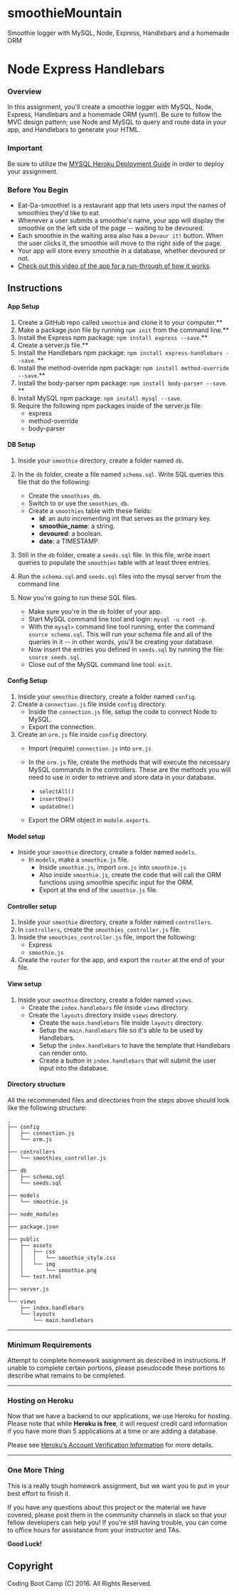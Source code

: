 # smoothieMountain
Smoothie logger with MySQL, Node, Express, Handlebars and a homemade ORM

# Node Express Handlebars

### Overview

In this assignment, you'll create a smoothie logger with MySQL, Node, Express, Handlebars and a homemade ORM (yum!). Be sure to follow the MVC design pattern; use Node and MySQL to query and route data in your app, and Handlebars to generate your HTML.


### Important

Be sure to utilize the [MYSQL Heroku Deployment Guide](../Supplemental/MySQLHerokuDeploymentProcess.pdf) in order to deploy your assignment.

### Before You Begin

* Eat-Da-smoothie! is a restaurant app that lets users input the names of smoothies they'd like to eat.
* Whenever a user submits a smoothie's name, your app will display the smoothie on the left side of the page -- waiting to be devoured.
* Each smoothie in the waiting area also has a `Devour it!` button. When the user clicks it, the smoothie will move to the right side of the page.
* Your app will store every smoothie in a database, whether devoured or not.
* [Check out this video of the app for a run-through of how it works](smoothie_demo.mp4).

## Instructions

#### App Setup

1. Create a GitHub repo called `smoothie` and clone it to your computer.**
2. Make a package.json file by running `npm init` from the command line.**
3. Install the Express npm package: `npm install express --save`.**
4. Create a server.js file.**
5. Install the Handlebars npm package: `npm install express-handlebars --save`. **
6. Install the method-override npm package: `npm install method-override --save`.**
7. Install the body-parser npm package: `npm install body-parser --save`. **
8. Install MySQL npm package: `npm install mysql --save`.
9. Require the following npm packages inside of the server.js file:
   * express
   * method-override
   * body-parser

#### DB Setup

1. Inside your `smoothie` directory, create a folder named `db`.
2. In the `db` folder, create a file named `schema.sql`. Write SQL queries this file that do the following:
   * Create the `smoothies_db`.
   * Switch to or use the `smoothies_db`.
   * Create a `smoothies` table with these fields:
     * **id**: an auto incrementing int that serves as the primary key.
     * **smoothie_name**: a string.
     * **devoured**: a boolean.
     * **date**: a TIMESTAMP.

3. Still in the `db` folder, create a `seeds.sql` file. In this file, write insert queries to populate the `smoothies` table with at least three entries.
4. Run the `schema.sql` and `seeds.sql` files into the mysql server from the command line
5. Now you're going to run these SQL files. 

   * Make sure you're in the `db` folder of your app.
   * Start MySQL command line tool and login: `mysql -u root -p`.
   * With the `mysql>` command line tool running, enter the command `source schema.sql`. This will run your schema file and all of the queries in it -- in other words, you'll be creating your database.
   * Now insert the entries you defined in `seeds.sql` by running the file: `source seeds.sql`.
   * Close out of the MySQL command line tool: `exit`.

#### Config Setup

1. Inside your `smoothie` directory, create a folder named `config`.
2. Create a `connection.js` file inside `config` directory.
   * Inside the `connection.js` file, setup the code to connect Node to MySQL.
   * Export the connection.
3. Create an `orm.js` file inside `config` directory.
   * Import (require) `connection.js` into `orm.js`
   * In the `orm.js` file, create the methods that will execute the necessary MySQL commands in the controllers. These are the methods you will need to use in order to retrieve and store data in your database.

     * `selectAll()` 
     * `insertOne()` 
     * `updateOne()` 

   * Export the ORM object in `module.exports`.

#### Model setup

* Inside your `smoothie` directory, create a folder named `models`.
  * In `models`, make a `smoothie.js` file.
    * Inside `smoothie.js`, import `orm.js` into `smoothie.js`
    * Also inside `smoothie.js`, create the code that will call the ORM functions using smoothie specific input for the ORM.
    * Export at the end of the `smoothie.js` file.

#### Controller setup

1. Inside your `smoothie` directory, create a folder named `controllers`.
2. In `controllers`, create the `smoothies_controller.js` file.
3. Inside the `smoothies_controller.js` file, import the following:
   * Express
   * `smoothie.js`
4. Create the `router` for the app, and export the `router` at the end of your file.

#### View setup

1. Inside your `smoothie` directory, create a folder named `views`.
   * Create the `index.handlebars` file inside `views` directory.
   * Create the `layouts` directory inside `views` directory.
     * Create the `main.handlebars` file inside `layouts` directory.
     * Setup the `main.handlebars` file so it's able to be used by Handlebars.
     * Setup the `index.handlebars` to have the template that Handlebars can render onto.
     * Create a button in `index.handlebars` that will submit the user input into the database.

#### Directory structure

All the recommended files and directories from the steps above should look like the following structure:

```
.
├── config
│   ├── connection.js
│   └── orm.js
│ 
├── controllers
│   └── smoothies_controller.js
│
├── db
│   ├── schema.sql
│   └── seeds.sql
│
├── models
│   └── smoothie.js
│ 
├── node_modules
│ 
├── package.json
│
├── public
│   ├── assets
│   │   ├── css
│   │   │   └── smoothie_style.css
│   │   └── img
│   │       └── smoothie.png
│   └── test.html
│
├── server.js
│
└── views
    ├── index.handlebars
    └── layouts
        └── main.handlebars
```

- - -

### Minimum Requirements

Attempt to complete homework assignment as described in instructions. If unable to complete certain portions, please pseudocode these portions to describe what remains to be completed.

- - -

### Hosting on Heroku

Now that we have a backend to our applications, we use Heroku for hosting. Please note that while **Heroku is free**, it will request credit card information if you have more than 5 applications at a time or are adding a database. 

Please see [Heroku’s Account Verification Information](https://devcenter.heroku.com/articles/account-verification) for more details. 

- - -

### One More Thing

This is a really tough homework assignment, but we want you to put in your best effort to finish it.

If you have any questions about this project or the material we have covered, please post them in the community channels in slack so that your fellow developers can help you! If you're still having trouble, you can come to office hours for assistance from your instructor and TAs.



**Good Luck!**

## Copyright

Coding Boot Camp (C) 2016. All Rights Reserved.

